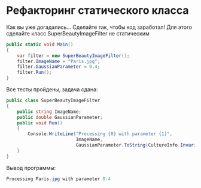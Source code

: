 # Рефакторинг статического класса

Как вы уже догадались... Сделайте так, чтобы код заработал! Для этого сделайте класс SuperBeautyImageFilter не статическим

```cs
public static void Main()
{
	var filter = new SuperBeautyImageFilter();
	filter.ImageName = "Paris.jpg";
	filter.GaussianParameter = 0.4;
	filter.Run();
}
```

Все тесты пройдены, задача сдана:
```cs
public class SuperBeautyImageFilter
{
    public string ImageName;
    public double GaussianParameter;
    public void Run()
    {
        Console.WriteLine("Processing {0} with parameter {1}", 
                          ImageName, 
                          GaussianParameter.ToString(CultureInfo.InvariantCulture));
    }
}
```

Вывод программы:
```cs
Processing Paris.jpg with parameter 0.4
```

